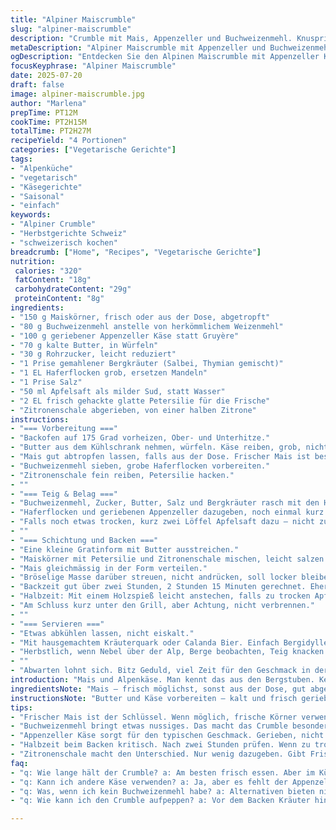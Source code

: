 ```yaml
---
title: "Alpiner Maiscrumble"
slug: "alpiner-maiscrumble"
description: "Crumble mit Mais, Appenzeller und Buchweizenmehl. Knuspriger Belag, butterig, die Körnigkeit vom Mais. Ohne Nüsse, Eier und Laktose. Moderat süss, mit einer Prise Bergkräuter. Leicht entschleunigt, viel Zeit für Geschmack. In der Höhe, unter der Sonne, Essen wie auf der Alp. Die Textur knirscht zwischen Zähnen und Zunge. Aromatisch, mit landestypischem Käse. Rezept dauert über zwei Stunden, Zeit nutzt man zum Plaudern, Schauen, vielleicht ein Käsekafi. Mahlzeit."
metaDescription: "Alpiner Maiscrumble mit Appenzeller und Buchweizenmehl. Knusprige Textur, würzig und modern. Ideal als Herbstgericht in den Schweizer Alpen."
ogDescription: "Entdecken Sie den Alpinen Maiscrumble mit Appenzeller Käse. Knusprig, aromatisch. Schmeckt wie auf der Alp, perfekt für gemütliche Abende."
focusKeyphrase: "Alpiner Maiscrumble"
date: 2025-07-20
draft: false
image: alpiner-maiscrumble.jpg
author: "Marlena"
prepTime: PT12M
cookTime: PT2H15M
totalTime: PT2H27M
recipeYield: "4 Portionen"
categories: ["Vegetarische Gerichte"]
tags:
- "Alpenküche"
- "vegetarisch"
- "Käsegerichte"
- "Saisonal"
- "einfach"
keywords:
- "Alpiner Crumble"
- "Herbstgerichte Schweiz"
- "schweizerisch kochen"
breadcrumb: ["Home", "Recipes", "Vegetarische Gerichte"]
nutrition: 
 calories: "320"
 fatContent: "18g"
 carbohydrateContent: "29g"
 proteinContent: "8g"
ingredients:
- "150 g Maiskörner, frisch oder aus der Dose, abgetropft"
- "80 g Buchweizenmehl anstelle von herkömmlichem Weizenmehl"
- "100 g geriebener Appenzeller Käse statt Gruyère"
- "70 g kalte Butter, in Würfeln"
- "30 g Rohrzucker, leicht reduziert"
- "1 Prise gemahlener Bergkräuter (Salbei, Thymian gemischt)"
- "1 EL Haferflocken grob, ersetzen Mandeln"
- "1 Prise Salz"
- "50 ml Apfelsaft als milder Sud, statt Wasser"
- "2 EL frisch gehackte glatte Petersilie für die Frische"
- "Zitronenschale abgerieben, von einer halben Zitrone"
instructions:
- "=== Vorbereitung ==="
- "Backofen auf 175 Grad vorheizen, Ober- und Unterhitze."
- "Butter aus dem Kühlschrank nehmen, würfeln. Käse reiben, grob, nicht zu fein."
- "Mais gut abtropfen lassen, falls aus der Dose. Frischer Mais ist besser, darf knacken."
- "Buchweizenmehl sieben, grobe Haferflocken vorbereiten."
- "Zitronenschale fein reiben, Petersilie hacken."
- ""
- "=== Teig & Belag ==="
- "Buchweizenmehl, Zucker, Butter, Salz und Bergkräuter rasch mit den Händen verreiben. Stückig, bröselig, nicht zu fein zerreiben."
- "Haferflocken und geriebenen Appenzeller dazugeben, noch einmal kurz mischen."
- "Falls noch etwas trocken, kurz zwei Löffel Apfelsaft dazu – nicht zu nass machen."
- ""
- "=== Schichtung und Backen ==="
- "Eine kleine Gratinform mit Butter ausstreichen."
- "Maiskörner mit Petersilie und Zitronenschale mischen, leicht salzen."
- "Mais gleichmässig in der Form verteilen."
- "Bröselige Masse darüber streuen, nicht andrücken, soll locker bleiben."
- "Backzeit gut über zwei Stunden, 2 Stunden 15 Minuten gerechnet. Eher länger. Kruste soll knackig, goldig werden, gebräunt an einigen Stellen."
- "Halbzeit: Mit einem Holzspieß leicht anstechen, falls zu trocken Apfelsaft tröpfeln, nicht nass machen!"
- "Am Schluss kurz unter den Grill, aber Achtung, nicht verbrennen."
- ""
- "=== Servieren ==="
- "Etwas abkühlen lassen, nicht eiskalt."
- "Mit hausgemachtem Kräuterquark oder Calanda Bier. Einfach Bergidylle auf dem Teller."
- "Herbstlich, wenn Nebel über der Alp, Berge beobachten, Teig knacken hören, Bergkäse riechen."
- ""
- "Abwarten lohnt sich. Bitz Geduld, viel Zeit für den Geschmack in der Höhe."
introduction: "Mais und Alpenkäse. Man kennt das aus den Bergstuben. Kein Schnickschnack. Der Mais knackt. Buchweizenmehl statt übliches Weizen. Der Appenzeller gibt Würze. Butter darf nicht fehlen, sonst wird’s trocken. Zucker ganz zurückhalten. Bergkräuter gedünstet auf der Zunge. Zwei Stunden im Ofen, Zeit zum Denken, Weitblick geniessen. Crumble wie in der Alphütte, Haut auf aufgewärmten Steinen. Ohne Eier, ohne Nüsse, damit auch zum Zmorge im Frühling. Apfelsaft statt Wasser – süsser Twist, bringt Leben rein. Einfach. Knackig. Herbstfarben. Das täuscht nicht. Man hört das Holzen. Bergli leben. Essen, das warm macht wie ein zünftiger Holzhackerabend."
ingredientsNote: "Mais – frisch möglichst, sonst aus der Dose, gut abgespült. Buchweizenmehl bringt nussige Tiefe, ersetzt das normale Mehl, macht krümeliger Teig. Appenzeller Käse gibt Charakter und alpine Würze, Gruyère kann ersetzt werden, aber die Schärfe fehlt sonst. Butter kalt, das ist wichtig, für die korrekte Textur vom Crumble. Haferflocken für bissige Note, statt Mandeln. Zucker wird reduziert, soll die Erdigkeit von Käse nicht übertönen. Bergkräuter, typisch für Alpenküche; Salbei, Thymian – klein gemahlen, sparsam. Apfelsaft statt Wasser, damit es nicht trocken wird, bringt milde Säure rein. Petersilie frisch, am Schluss – Frischekick. Zitronenschale fein gerieben, minimal, passt zur Käsewürze. Salz wichtig für Balance."
instructionsNote: "Butter und Käse vorbereiten – kalt und frisch gerieben. Mehl und Haferflocken vermischen, Zucker und Kräuter dazugeben. Die Brösel mit der Hand verreiben, nicht zu fein, die Struktur soll knusprig sein, wie Bergholzscheite aufeinander. Mais vorsichtig drunter mischen mit Kräutern und Zitronenschale, für Würze. Die Masse locker auf den Mais streuen, nicht pressen. Ofen etwa 175 Grad, zwei Stunden, dann prüfen – Kruste soll goldbraun sein, knackig. Eventuell den Apfelsaft zur Feuchtigkeit nach der Hälfte der Zeit, aber sparsam. Zum Schluss kurz grillen für Kruste. Auskühlen lassen, warm servieren, ideal mit Kräuterquark oder Alpkäse. Geniessen mit Blick auf den Chasseral oder Pilatus. Rhymes mit Spass und Gemütlichkeit."
tips:
- "Frischer Mais ist der Schlüssel. Wenn möglich, frische Körner verwenden. Diese knacken beim Essen. Dose geht, aber spülen. Geht es schnell, gibt’s keinen echten Geschmack."
- "Buchweizenmehl bringt etwas nussiges. Das macht das Crumble besonders. Weizenmehl ist nicht gleich. Mehl sieben, grob bleiben. Die Struktur zählt, Krümel sind wichtig."
- "Appenzeller Käse sorgt für den typischen Geschmack. Gerieben, nicht zu fein. Mehr Geschmack. Käsereien in der Region sind die besten Quellen. Holen Sie sich echten Käse."
- "Halbzeit beim Backen kritisch. Nach zwei Stunden prüfen. Wenn zu trocken, tröpfeln Sie etwas Apfelsaft. Aber nicht zu viel. Locker soll es bleiben. Knuspriger Belag."
- "Zitronenschale macht den Unterschied. Nur wenig dazugeben. Gibt Frische, die die Käsewürze ergänzt. Petersilie auch frisch hacken. Frische ist wichtig für den letzten Schliff."
faq:
- "q: Wie lange hält der Crumble? a: Am besten frisch essen. Aber im Kühlschrank drei Tage gut. Wieder aufwärmen im Ofen. Textur geht verloren beim Mikrowelle."
- "q: Kann ich andere Käse verwenden? a: Ja, aber es fehlt der Appenzeller Charakter. Gruyère wäre eine Option. Aber weniger Schärfe. Vielleicht Mischung aus Käse machen."
- "q: Was, wenn ich kein Buchweizenmehl habe? a: Alternativen bieten nicht denselben Geschmack. Probieren Sie eine Mischung aus Hafermehl. Textur ändert sich. Aber es klappt."
- "q: Wie kann ich den Crumble aufpeppen? a: Vor dem Backen Kräuter hinzufügen. Rosmarin oder Oregano sind gut. Auch Zwiebeln können überraschen. Oder etwas Chili für Schärfe."

---
```

